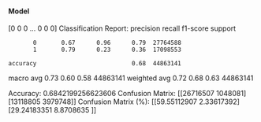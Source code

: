 #### Model
[0 0 0 ... 0 0 0]
Classification Report:
              precision    recall  f1-score   support

           0       0.67      0.96      0.79  27764588
           1       0.79      0.23      0.36  17098553

    accuracy                           0.68  44863141
   macro avg       0.73      0.60      0.58  44863141
weighted avg       0.72      0.68      0.63  44863141

Accuracy: 0.6842199256623606
Confusion Matrix:
[[26716507  1048081]
 [13118805  3979748]]
Confusion Matrix (%):
[[59.55112907  2.33617392]
 [29.24183351  8.8708635 ]]
